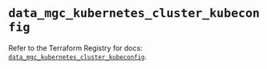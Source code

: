 # `data_mgc_kubernetes_cluster_kubeconfig`

Refer to the Terraform Registry for docs: [`data_mgc_kubernetes_cluster_kubeconfig`](https://registry.terraform.io/providers/magalucloud/mgc/0.39.0/docs/data-sources/kubernetes_cluster_kubeconfig).

